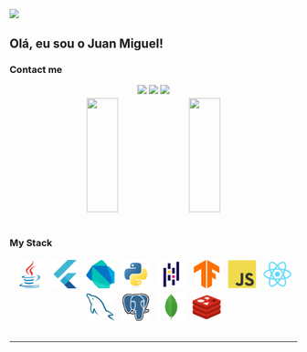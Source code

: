 [![](https://visitcount.itsvg.in/api?id=juaan-dev&icon=0&color=0)](https://visitcount.itsvg.in)
<div>
    <h2 align="left">Olá, eu sou o Juan Miguel!</h2>
</div>

### Contact me
<div align="center">
  <a href="mailto:juanmigueloliveira@gmail.com"><img src="https://img.icons8.com/color/48/000000/gmail-new.png"/></a>
  <a href="https://www.instagram.com/juanmiguel.dev/"><img src="https://img.icons8.com/color/48/000000/instagram-new--v2.png"/></a>
  <a href="https://www.linkedin.com/in/juan-miguel-1b44811b5/"><img src="https://img.icons8.com/color/48/000000/linkedin.png"/></a>
</div>

<div align="center">
    <img src="https://github-readme-stats.vercel.app/api?username=juaan-dev&theme=tokyonight&hide_border=true&include_all_commits=true&count_private=false" height="200" width="500" style="vertical-align:top; margin:4px;width:33%">
    <img src="https://github-readme-streak-stats.herokuapp.com/?user=juaan-dev&theme=tokyonight&hide_border=true" width="500" height="200" style="vertical-align:top; margin:4px;width:33%">
</div><br>
    
### My Stack
<div align="center">
  <img src="https://raw.githubusercontent.com/devicons/devicon/master/icons/java/java-original.svg" alt="Java" height="50" style="vertical-align:top; margin:4px">
  <img src="https://raw.githubusercontent.com/devicons/devicon/master/icons/flutter/flutter-original.svg" alt="Flutter" height="50" style="vertical-align:top; margin:4px">
  <img src="https://raw.githubusercontent.com/devicons/devicon/master/icons/dart/dart-original.svg" alt="Dart" height="50" style="vertical-align:top; margin:4px">
  <img src="https://raw.githubusercontent.com/devicons/devicon/master/icons/python/python-original.svg" alt="Python" height="50" style="vertical-align:top; margin:4px">
  <img src="https://raw.githubusercontent.com/devicons/devicon/master/icons/pandas/pandas-original.svg" alt="Pandas" height="50" style="vertical-align:top; margin:4px">
  <img src="https://raw.githubusercontent.com/devicons/devicon/master/icons/tensorflow/tensorflow-original.svg" alt="Tensorflow" height="50" style="vertical-align:top; margin:4px">
  <img src="https://raw.githubusercontent.com/devicons/devicon/master/icons/javascript/javascript-original.svg" alt="JavaScript" height="50" style="vertical-align:top; margin:4px">
  <img src="https://raw.githubusercontent.com/devicons/devicon/master/icons/react/react-original.svg" alt="React Native" height="50" style="vertical-align:top; margin:4px">
  <img src="https://raw.githubusercontent.com/devicons/devicon/master/icons/mysql/mysql-original.svg" alt="MySQL" height="50" style="vertical-align:top; margin:4px">
  <img src="https://raw.githubusercontent.com/devicons/devicon/master/icons/postgresql/postgresql-original.svg" alt="PostgreSQL" height="50" style="vertical-align:top; margin:4px">
  <img src="https://raw.githubusercontent.com/devicons/devicon/master/icons/mongodb/mongodb-original.svg" alt="MongoDB" height="50" style="vertical-align:top; margin:4px">
  <img src="https://raw.githubusercontent.com/devicons/devicon/master/icons/redis/redis-original.svg" alt="Redis" height="50" style="vertical-align:top; margin:4px">
</div><br>

---
  </div>
